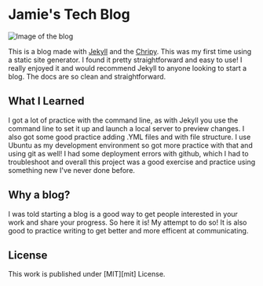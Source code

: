 # Jamie's Tech Blog

![Image of the blog](https://i.imgur.com/SPSE5Ef.png)

This is a blog made with [Jekyll](https://jekyllrb.com/docs/) and the [Chripy](https://github.com/cotes2020/jekyll-theme-chirpy/). This was my first time using a static site generator. I found it pretty straightforward and easy to use! I really enjoyed it and would recommend Jekyll to anyone looking to start a blog. The docs are so clean and straightforward. 

## What I Learned

I got a lot of practice with the command line, as with Jekyll you use the command line to set it up and launch a local server to preview changes. I also got some good practice adding .YML files and with file structure. I use Ubuntu as my development environment so got more practice with that and using git as well! I had some deployment errors with github, which I had to troubleshoot and overall this project was a good exercise and practice using something new I've never done before. 

## Why a blog?

I was told starting a blog is a good way to get people interested in your work and share your progress. So here it is! My attempt to do so! It is also good to practice writing to get better and more efficent at communicating. 

## License

This work is published under [MIT][mit] License.


